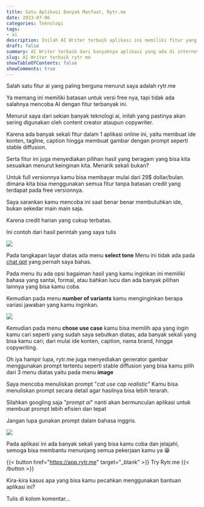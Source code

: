 ```yaml
---
title: Satu Aplikasi Banyak Manfaat, Rytr.me
date: 2023-07-06
categories: Teknologi
tags:
- ai
description: Inilah AI Writer terbaik aplikasi ini memiliki fitur yang cukup berlimpah, tidak ada salahnya kamu mencobanya.
draft: false
summary: AI Writer terbaik dari banyaknya aplikasi yang ada di internet untuk generator konten dan asisten menulis, aplikasi ini memiliki fitur yang berlimpah, tidak ada salahnya kamu mencoba.
slug: AI Writer terbaik rytr me
showTableOfContents: false
showComments: true
---
```

Salah satu fitur ai yang paling berguna menurut saya adalah rytr.me

Ya memang ini memiliki batasan untuk versi free nya, tapi tidak ada salahnya mencoba AI dengan fitur terbanyak ini.

Menurut saya dari sekian banyak teknologi ai, inilah yang pastinya akan sering digunakan oleh content creator ataupun copywriter.

Karena ada banyak sekali fitur dalam 1 aplikasi online ini, yaitu membuat ide konten, tagline, caption hingga membuat gambar dengan prompt seperti stable diffusion.

Serta fitur ini juga menyediakan pilihan hasil yang beragam yang bisa kita sesuaikan menurut keinginan kita. Menarik sekali bukan?

Untuk full versionnya kamu bisa membayar mulai dari 29$ dollar/bulan. dimana kita bisa menggunakan semua fitur tanpa batasan credit yang terdapat pada free versionnya.

Saya sarankan kamu mencoba ini saat benar benar membutuhkan ide, bukan sekedar main main saja. 

Karena credit harian yang cukup terbatas.

Ini contoh dari hasil perintah yang saya tulis

![](/img/screenshot-rytrme.png)

Pada tangkapan layar diatas ada menu **select tone**
Menu ini tidak ada pada [chat gpt](https://jundi.web.id/posts/apa-itu-chat-gpt/) yang pernah saya bahas.

Pada menu itu ada opsi bagaiman hasil yang kamu inginkan ini memiliki bahasa yang santai, formal, atau bahkan lucu dan ada banyak pilihan lainnya yang bisa kamu coba.

Kemudian pada menu **number of variants** kamu menginginkan berapa variasi jawaban yang kamu inginkan.

![](/img/screenshot-rytrme2.png)

Kemudian pada menu **chose use case** kamu bisa memilih apa yang ingin kamu cari seperti yang sudah saya sebutkan diatas, ada banyak sekali yang bisa kamu cari; dari mulai ide konten, caption, nama brand, hingga copywriting.

Oh iya hampir lupa, rytr.me juga menyediakan generator gambar menggunakan prompt tertentu seperti stable diffusion yang bisa kamu pilih dari 3 menu diatas yaitu pada menu **image** 

Saya mencoba menuliskan prompt "*cat use cap realistic*"
Kamu bisa menuliskan prompt secara detail agar hasilnya bisa lebih terarah.

Silahkan googling saja "*prompt ai*" nanti akan bermunculan aplikasi untuk membuat prompt lebih efisien dan tepat

Jangan lupa gunakan prompt dalam bahasa inggris.

![](/img/screenshot-rytrme3.png)

Pada aplikasi ini ada banyak sekali yang bisa kamu coba dan jelajahi, semoga bisa membantu menunjang semua pekerjaan kamu ya 😁 

{{< button href="https://app.rytr.me" target="_blank" >}} Try Rytr.me {{< /button >}}

Kira-kira kasus apa yang bisa kamu pecahkan menggunakan bantuan aplikasi ini? 

Tulis di kolom komentar...

<div>
<script async src="https://pagead2.googlesyndication.com/pagead/js/adsbygoogle.js?client=ca-pub-1028861450285140"
     crossorigin="anonymous"></script>
<!-- Iklan horizontal -->
<ins class="adsbygoogle"
     style="display:block"
     data-ad-client="ca-pub-1028861450285140"
     data-ad-slot="1294831496"
     data-ad-format="auto"
     data-full-width-responsive="true"></ins>
<script>
     (adsbygoogle = window.adsbygoogle || []).push({});
</script>
</div>

